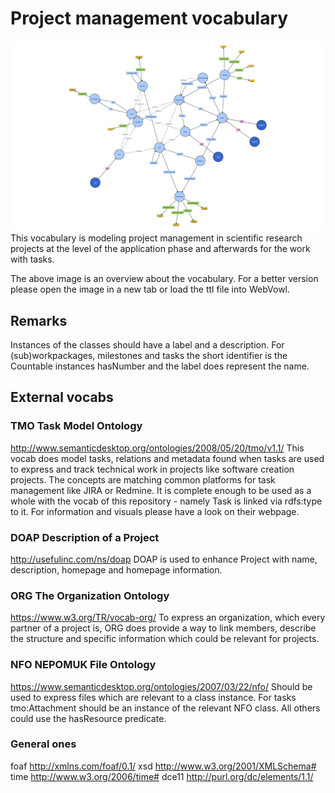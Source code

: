 # Project management vocabulary

![Overview](https://github.com/TBoonX/vocab_project_management/raw/main/overview.png)
This vocabulary is modeling project management in scientific research projects at the level of the application phase and afterwards for the work with tasks.

The above image is an overview about the vocabulary. For a better version please open the image in a new tab or load the ttl file into WebVowl.

## Remarks

Instances of the classes should have a label and a description. For (sub)workpackages, milestones and tasks the short identifier is the Countable instances hasNumber and the label does represent the name.

## External vocabs

### TMO Task Model Ontology

http://www.semanticdesktop.org/ontologies/2008/05/20/tmo/v1.1/
This vocab does model tasks, relations and metadata found when tasks are used to express and track technical work in projects like software creation projects. The concepts are matching common platforms for task management like JIRA or Redmine.
It is complete enough to be used as a whole with the vocab of this repository - namely Task is linked via rdfs:type to it.
For information and visuals please have a look on their webpage.

### DOAP Description of a Project
http://usefulinc.com/ns/doap
DOAP is used to enhance Project with name, description, homepage and homepage information.

### ORG The Organization Ontology
https://www.w3.org/TR/vocab-org/
To express an organization, which every partner of a project is, ORG does provide a way to link members, describe the structure and specific information which could be relevant for projects.

### NFO NEPOMUK File Ontology

https://www.semanticdesktop.org/ontologies/2007/03/22/nfo/
Should be used to express files which are relevant to a class instance.
For tasks tmo:Attachment should be an instance of the relevant NFO class.
All others could use the hasResource predicate.


### General ones
foaf <http://xmlns.com/foaf/0.1/>
xsd <http://www.w3.org/2001/XMLSchema#>
time <http://www.w3.org/2006/time#>
dce11 <http://purl.org/dc/elements/1.1/>

